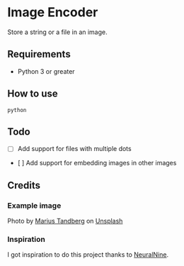 # Image Encoder

Store a string or a file in an image.

## Requirements

- Python 3 or greater

## How to use

```python3
python
```

## Todo

- [ ] Add support for files with multiple dots
- [ ] Add support for embedding images in other images

## Credits

### Example image

Photo by [Marius Tandberg](https://unsplash.com/@mbtandberg?utm_source=unsplash&utm_medium=referral&utm_content=creditCopyText) on [Unsplash](https://unsplash.com/photos/USw5NJ6Lkxw)

### Inspiration

I got inspiration to do this project thanks to [NeuralNine](https://www.youtube.com/watch?v=r-7d3w5xerY).
